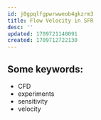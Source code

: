 ```yaml
---
id: j0gpqlfgpwrwweob4gkzrm3
title: Flow Velocity in SFR
desc: ''
updated: 1709721140091
created: 1709712722130
---
```


## Some keywords:
- CFD
- experiments
- sensitivity
- velocity

